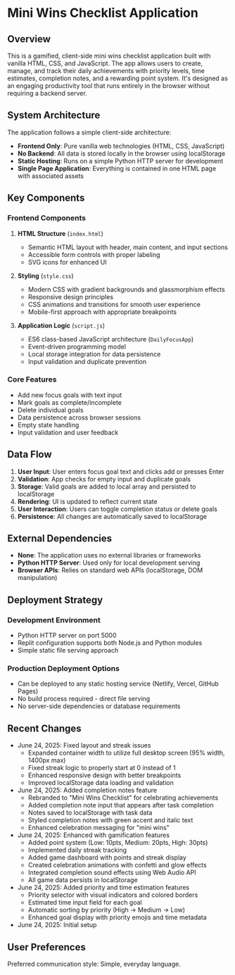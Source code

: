 # Mini Wins Checklist Application

## Overview

This is a gamified, client-side mini wins checklist application built with vanilla HTML, CSS, and JavaScript. The app allows users to create, manage, and track their daily achievements with priority levels, time estimates, completion notes, and a rewarding point system. It's designed as an engaging productivity tool that runs entirely in the browser without requiring a backend server.

## System Architecture

The application follows a simple client-side architecture:

- **Frontend Only**: Pure vanilla web technologies (HTML, CSS, JavaScript)
- **No Backend**: All data is stored locally in the browser using localStorage
- **Static Hosting**: Runs on a simple Python HTTP server for development
- **Single Page Application**: Everything is contained in one HTML page with associated assets

## Key Components

### Frontend Components

1. **HTML Structure** (`index.html`)
   - Semantic HTML layout with header, main content, and input sections
   - Accessible form controls with proper labeling
   - SVG icons for enhanced UI

2. **Styling** (`style.css`)
   - Modern CSS with gradient backgrounds and glassmorphism effects
   - Responsive design principles
   - CSS animations and transitions for smooth user experience
   - Mobile-first approach with appropriate breakpoints

3. **Application Logic** (`script.js`)
   - ES6 class-based JavaScript architecture (`DailyFocusApp`)
   - Event-driven programming model
   - Local storage integration for data persistence
   - Input validation and duplicate prevention

### Core Features

- Add new focus goals with text input
- Mark goals as complete/incomplete
- Delete individual goals
- Data persistence across browser sessions
- Empty state handling
- Input validation and user feedback

## Data Flow

1. **User Input**: User enters focus goal text and clicks add or presses Enter
2. **Validation**: App checks for empty input and duplicate goals
3. **Storage**: Valid goals are added to local array and persisted to localStorage
4. **Rendering**: UI is updated to reflect current state
5. **User Interaction**: Users can toggle completion status or delete goals
6. **Persistence**: All changes are automatically saved to localStorage

## External Dependencies

- **None**: The application uses no external libraries or frameworks
- **Python HTTP Server**: Used only for local development serving
- **Browser APIs**: Relies on standard web APIs (localStorage, DOM manipulation)

## Deployment Strategy

### Development Environment
- Python HTTP server on port 5000
- Replit configuration supports both Node.js and Python modules
- Simple static file serving approach

### Production Deployment Options
- Can be deployed to any static hosting service (Netlify, Vercel, GitHub Pages)
- No build process required - direct file serving
- No server-side dependencies or database requirements

## Recent Changes

- June 24, 2025: Fixed layout and streak issues
  - Expanded container width to utilize full desktop screen (95% width, 1400px max)
  - Fixed streak logic to properly start at 0 instead of 1
  - Enhanced responsive design with better breakpoints
  - Improved localStorage data loading and validation
- June 24, 2025: Added completion notes feature
  - Rebranded to "Mini Wins Checklist" for celebrating achievements
  - Added completion note input that appears after task completion
  - Notes saved to localStorage with task data
  - Styled completion notes with green accent and italic text
  - Enhanced celebration messaging for "mini wins"
- June 24, 2025: Enhanced with gamification features
  - Added point system (Low: 10pts, Medium: 20pts, High: 30pts)
  - Implemented daily streak tracking
  - Added game dashboard with points and streak display
  - Created celebration animations with confetti and glow effects
  - Integrated completion sound effects using Web Audio API
  - All game data persists in localStorage
- June 24, 2025: Added priority and time estimation features
  - Priority selector with visual indicators and colored borders
  - Estimated time input field for each goal
  - Automatic sorting by priority (High → Medium → Low)
  - Enhanced goal display with priority emojis and time metadata
- June 24, 2025: Initial setup

## User Preferences

Preferred communication style: Simple, everyday language.